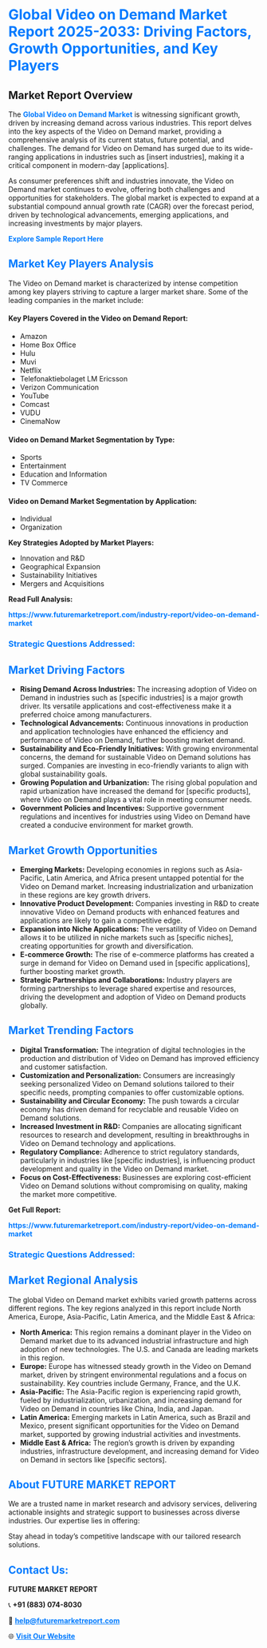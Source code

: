 <h1 style="color: #007BFF;">Global Video on Demand Market Report 2025-2033: Driving Factors, Growth Opportunities, and Key Players</h1>

<section id="overview">
<h2>Market Report Overview</h2>
<p>The <a href="https://www.futuremarketreport.com/industry-report/video-on-demand-market" style="color: #007BFF; text-decoration: none;"><strong>Global Video on Demand Market</strong></a> is witnessing significant growth, driven by increasing demand across various industries. This report delves into the key aspects of the Video on Demand market, providing a comprehensive analysis of its current status, future potential, and challenges. The demand for Video on Demand has surged due to its wide-ranging applications in industries such as [insert industries], making it a critical component in modern-day [applications].</p>
<p>As consumer preferences shift and industries innovate, the Video on Demand market continues to evolve, offering both challenges and opportunities for stakeholders. The global market is expected to expand at a substantial compound annual growth rate (CAGR) over the forecast period, driven by technological advancements, emerging applications, and increasing investments by major players.</p>
</section>

<section id="overview">
<p><a href="https://www.futuremarketreport.com/request-sample/reportId=105295" style="color: #007BFF; text-decoration: none;"><strong>Explore Sample Report Here</strong></a></p>
</section>

<section id="key-players">
<h2 style="color: #007BFF;">Market Key Players Analysis</h2>
<p>The Video on Demand market is characterized by intense competition among key players striving to capture a larger market share. Some of the leading companies in the market include:</p>
<h4>Key Players Covered in the Video on Demand Report:</h4>
<ul><li>Amazon</li><li>Home Box Office</li><li>Hulu</li><li>Muvi</li><li>Netflix</li><li>Telefonaktiebolaget LM Ericsson</li><li>Verizon Communication</li><li>YouTube</li><li>Comcast</li><li>VUDU</li><li>CinemaNow</li></ul>
<h4>Video on Demand Market Segmentation by Type:</h4>
<ul><li>Sports</li><li>Entertainment</li><li>Education and Information</li><li>TV Commerce</li></ul>

<h4>Video on Demand Market Segmentation by Application:</h4>
<ul><li>Individual</li><li>Organization</li></ul>
<p><strong>Key Strategies Adopted by Market Players:</strong></p>
<ul>
<li>Innovation and R&D</li>
<li>Geographical Expansion</li>
<li>Sustainability Initiatives</li>
<li>Mergers and Acquisitions</li>
</ul>
</section>

<section>
<p><strong>Read Full Analysis: </strong></p><a href="https://www.futuremarketreport.com/industry-report/video-on-demand-market" style="color: #007BFF; text-decoration: none;"><strong>https://www.futuremarketreport.com/industry-report/video-on-demand-market</strong></a>
<h3 style="color: #007BFF;">Strategic Questions Addressed:</h3>
</section>

<section id="driving-factors">
<h2 style="color: #007BFF;">Market Driving Factors</h2>
<ul>
<li><strong>Rising Demand Across Industries:</strong> The increasing adoption of Video on Demand in industries such as [specific industries] is a major growth driver. Its versatile applications and cost-effectiveness make it a preferred choice among manufacturers.</li>
<li><strong>Technological Advancements:</strong> Continuous innovations in production and application technologies have enhanced the efficiency and performance of Video on Demand, further boosting market demand.</li>
<li><strong>Sustainability and Eco-Friendly Initiatives:</strong> With growing environmental concerns, the demand for sustainable Video on Demand solutions has surged. Companies are investing in eco-friendly variants to align with global sustainability goals.</li>
<li><strong>Growing Population and Urbanization:</strong> The rising global population and rapid urbanization have increased the demand for [specific products], where Video on Demand plays a vital role in meeting consumer needs.</li>
<li><strong>Government Policies and Incentives:</strong> Supportive government regulations and incentives for industries using Video on Demand have created a conducive environment for market growth.</li>
</ul>
</section>

<section id="growth-opportunities">
<h2 style="color: #007BFF;">Market Growth Opportunities</h2>
<ul>
<li><strong>Emerging Markets:</strong> Developing economies in regions such as Asia-Pacific, Latin America, and Africa present untapped potential for the Video on Demand market. Increasing industrialization and urbanization in these regions are key growth drivers.</li>
<li><strong>Innovative Product Development:</strong> Companies investing in R&D to create innovative Video on Demand products with enhanced features and applications are likely to gain a competitive edge.</li>
<li><strong>Expansion into Niche Applications:</strong> The versatility of Video on Demand allows it to be utilized in niche markets such as [specific niches], creating opportunities for growth and diversification.</li>
<li><strong>E-commerce Growth:</strong> The rise of e-commerce platforms has created a surge in demand for Video on Demand used in [specific applications], further boosting market growth.</li>
<li><strong>Strategic Partnerships and Collaborations:</strong> Industry players are forming partnerships to leverage shared expertise and resources, driving the development and adoption of Video on Demand products globally.</li>
</ul>
</section>

<section id="trending-factors">
<h2 style="color: #007BFF;">Market Trending Factors</h2>
<ul>
<li><strong>Digital Transformation:</strong> The integration of digital technologies in the production and distribution of Video on Demand has improved efficiency and customer satisfaction.</li>
<li><strong>Customization and Personalization:</strong> Consumers are increasingly seeking personalized Video on Demand solutions tailored to their specific needs, prompting companies to offer customizable options.</li>
<li><strong>Sustainability and Circular Economy:</strong> The push towards a circular economy has driven demand for recyclable and reusable Video on Demand solutions.</li>
<li><strong>Increased Investment in R&D:</strong> Companies are allocating significant resources to research and development, resulting in breakthroughs in Video on Demand technology and applications.</li>
<li><strong>Regulatory Compliance:</strong> Adherence to strict regulatory standards, particularly in industries like [specific industries], is influencing product development and quality in the Video on Demand market.</li>
<li><strong>Focus on Cost-Effectiveness:</strong> Businesses are exploring cost-efficient Video on Demand solutions without compromising on quality, making the market more competitive.</li>
</ul>
</section>

<section>
<p><strong>Get Full Report: </strong></p><a href="https://www.futuremarketreport.com/industry-report/video-on-demand-market" style="color: #007BFF; text-decoration: none;"><strong>https://www.futuremarketreport.com/industry-report/video-on-demand-market</strong></a>
<h3 style="color: #007BFF;">Strategic Questions Addressed:</h3>
</section>


<section id="regional-analysis">
<h2 style="color: #007BFF;">Market Regional Analysis</h2>
<p>The global Video on Demand market exhibits varied growth patterns across different regions. The key regions analyzed in this report include North America, Europe, Asia-Pacific, Latin America, and the Middle East & Africa:</p>
<ul>
<li><strong>North America:</strong> This region remains a dominant player in the Video on Demand market due to its advanced industrial infrastructure and high adoption of new technologies. The U.S. and Canada are leading markets in this region.</li>
<li><strong>Europe:</strong> Europe has witnessed steady growth in the Video on Demand market, driven by stringent environmental regulations and a focus on sustainability. Key countries include Germany, France, and the U.K.</li>
<li><strong>Asia-Pacific:</strong> The Asia-Pacific region is experiencing rapid growth, fueled by industrialization, urbanization, and increasing demand for Video on Demand in countries like China, India, and Japan.</li>
<li><strong>Latin America:</strong> Emerging markets in Latin America, such as Brazil and Mexico, present significant opportunities for the Video on Demand market, supported by growing industrial activities and investments.</li>
<li><strong>Middle East & Africa:</strong> The region’s growth is driven by expanding industries, infrastructure development, and increasing demand for Video on Demand in sectors like [specific sectors].</li>
</ul>
</section>

<footer>
<h2 style="color: #007BFF;">About FUTURE MARKET REPORT</h2>
<p>We are a trusted name in market research and advisory services, delivering actionable insights and strategic support to businesses across diverse industries. Our expertise lies in offering:</p>

<p>Stay ahead in today’s competitive landscape with our tailored research solutions.</p>

<h2 style="color: #007BFF;">Contact Us:</h2>
<p><strong>FUTURE MARKET REPORT</strong></p>
<p>📞 <strong>+91 (883) 074-8030</strong></p>
<p>📧 <strong><a href="mailto:help@futuremarketreport.com" style="color: #007BFF;">help@futuremarketreport.com</a></strong></p>
<p>🌐 <strong><a href="https://www.futuremarketreport.com/" style="color: #007BFF;">Visit Our Website</a></strong></p>
</footer>